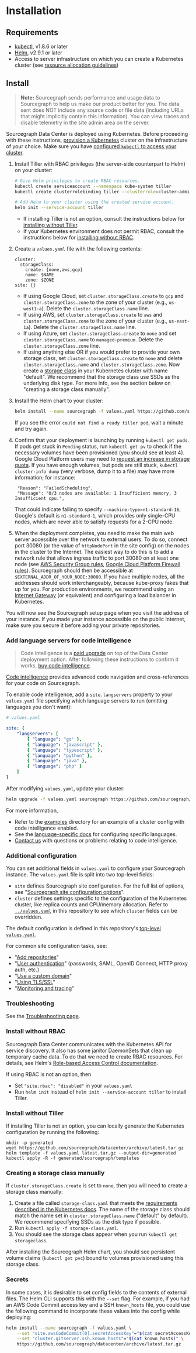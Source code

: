 # Installation

## Requirements

*   <a href="https://kubernetes.io/docs/tasks/tools/install-kubectl/" target="_blank">kubectl</a>, v1.8.6 or later
*   <a href="https://docs.helm.sh/using_helm/#installing-helm" target="_blank">Helm</a>, v2.9.1 or later
*   Access to server infrastructure on which you can create a Kubernetes cluster (see
    [resource allocation guidelines](scale.md))

## Install

> **Note:** Sourcegraph sends performance and usage data to Sourcegraph to help us make our product
> better for you. The data sent does NOT include any source code or file data (including URLs that
> might implicitly contain this information).  You can view traces and disable telemetry in the site
> admin area on the server.

Sourcegraph Data Center is deployed using Kubernetes. Before proceeding with these
instructions, [provision a Kubernetes](k8s.md) cluster on the infrastructure of your choice. Make
sure you have [configured `kubectl` to access your cluster](https://kubernetes.io/docs/tasks/access-application-cluster/configure-access-multiple-clusters/).


1. Install Tiller with RBAC privileges (the server-side counterpart to Helm) on your cluster:

   ```bash
   # Give Helm privileges to create RBAC resources.
   kubectl create serviceaccount --namespace kube-system tiller
   kubectl create clusterrolebinding tiller --clusterrole=cluster-admin --serviceaccount=kube-system:tiller

   # Add Helm to your cluster using the created service account.
   helm init --service-account tiller
   ```

   * If installing Tiller is not an option, consult the instructions below
     for [installing without Tiller](#install-without-tiller).
   * If your Kubernetes environment does not permit RBAC, consult the instructions below
     for [installing without RBAC](#install-without-rbac).

1. Create a `values.yaml` file with the following contents:

   ```
   cluster:
     storageClass:
       create: {none,aws,gcp}
       name: $NAME
       zone: $ZONE
   site: {}
   ```

   - If using Google Cloud, set `cluster.storageClass.create` to `gcp` and
     `cluster.storageClass.zone` to the zone of your cluster (e.g., `us-west1-a`). Delete the
     `cluster.storageClass.name` line.
   - If using AWS, set `cluster.storageClass.create` to `aws` and `cluster.storageClass.zone` to the
     zone of your cluster (e.g., `us-east-1a`). Delete the `cluster.storageClass.name` line.
   - If using Azure, set `cluster.storageClass.create` to `none` and set `cluster.storageClass.name`
     to `managed-premium`. Delete the `cluster.storageClass.zone` line.
   - If using anything else OR if you would prefer to provide your own storage class, set
     `cluster.storageClass.create` to `none` and delete `cluster.storageClass.name` and
     `cluster.storageClass.zone`. Now create
     a [storage class](https://kubernetes.io/docs/concepts/storage/storage-classes/) in your
     Kubernetes cluster with name "default". We recommend that the storage class use SSDs as the
     underlying disk type. For more info, see the section below on "creating a storage class
     manually".

1. Install the Helm chart to your cluster:

   ```bash
   helm install --name sourcegraph -f values.yaml https://github.com/sourcegraph/datacenter/archive/latest.tar.gz
   ```

   If you see the error `could not find a ready tiller pod`, wait a minute and try again.

1. Confirm that your deployment is launching by running `kubectl get pods`. If pods get stuck in `Pending` status, run
   `kubectl get pv` to check if the necessary volumes have been provisioned (you should see at least 4). Google Cloud
   Platform users may need to [request an increase in storage quota](https://cloud.google.com/compute/quotas).
   If you have enough volumes, but pods are still stuck, `kubectl cluster-info dump` (very verbose, dump it to a file)
   may have more information; for instance:
   ```
    "Reason": "FailedScheduling",
    "Message": "0/3 nodes are available: 1 Insufficient memory, 3 Insufficient cpu.",
   ```

   That could indicate failing to specify `--machine-type=n1-standard-16`; Google's default is `n1-standard-1`,
   which provides only single-CPU nodes, which are never able to satisfy requests for a 2-CPU node.

1. When the deployment completes, you need to make the main web server accessible over the network to external users. To
   do so, connect port 30080 (or the value of `httpNodePort` in the site config) on the nodes in the cluster to the
   Internet. The easiest way to do this is to add a network rule that allows ingress traffic to port 30080 on at least
   one node
   (see
   [AWS Security Group rules](http://docs.aws.amazon.com/AmazonVPC/latest/UserGuide/VPC_SecurityGroups.html),
   [Google Cloud Platform Firewall rules](https://cloud.google.com/compute/docs/vpc/using-firewalls)). Sourcegraph
   should then be accessible at `$EXTERNAL_ADDR_OF_YOUR_NODE:30080`. If you have multiple nodes, all the addresses
   should work interchangeably, because kube-proxy fakes that up for you. For production environments, we recommend using
   an [Internet Gateway](http://docs.aws.amazon.com/AmazonVPC/latest/UserGuide/VPC_Internet_Gateway.html) (or
   equivalent) and configuring a load balancer in Kubernetes.

You will now see the Sourcegraph setup page when you visit the address of your instance. If you made your instance
accessible on the public Internet, make sure you secure it before adding your private repositories.


### Add language servers for code intelligence

> Code intelligence is a [paid upgrade](https://about.sourcegraph.com/pricing/) on top of the Data
> Center deployment option. After following these instructions to confirm it
> works, [buy code intelligence](https://about.sourcegraph.com/contact/sales).

[Code intelligence](https://about.sourcegraph.com/docs/code-intelligence) provides advanced code
navigation and cross-references for your code on Sourcegraph.

To enable code intelligence, add a `site.langservers` property to your `values.yaml` file specifying which
language servers to run (omitting languages you don't want):

```yaml
# values.yaml

site: {
    "langservers": [
        { "language": "go" },
        { "language": "javascript" },
        { "language": "typescript" },
        { "language": "python" },
        { "language": "java" },
        { "language": "php" }
    ]
}
```

After modifying `values.yaml`, update your cluster:

```bash
helm upgrade -f values.yaml sourcegraph https://github.com/sourcegraph/datacenter/archive/$VERSION.tar.gz
```

For more information,
* Refer to the [examples](../examples) directory for an example of a cluster config with code
  intelligence enabled.
* See the [language-specific docs](https://about.sourcegraph.com/docs/code-intelligence) for
  configuring specific languages.
* [Contact us](mailto:support@sourcegraph.com) with questions or problems relating to code
  intelligence.

### Additional configuration

You can set additional fields in `values.yaml` to configure your Sourcegraph instance. The `values.yaml` file is split into two top-level fields:

- `site` defines Sourcegraph site configuration. For the full list of options, see "[Sourcegraph site configuration options](https://about.sourcegraph.com/docs/config/site)".
- `cluster` defines settings specific to the configuration of the Kubernetes cluster, like replica counts and CPU/memory
  allocation. Refer to [`../values.yaml`](../values.yaml) in this repository to see which `cluster` fields can be overridden.

The default configuration is defined in this repository's [top-level `values.yaml`](../values.yaml).

For common site configuration tasks, see:

- "[Add repositories](https://about.sourcegraph.com/docs/config/repositories)"
- "[User authentication](https://about.sourcegraph.com/docs/config/authentication)" (passwords, SAML, OpenID Connect, HTTP proxy auth, etc.)
- "[Use a custom domain](https://about.sourcegraph.com/docs/config/custom-domain)"
- "[Using TLS/SSL](https://about.sourcegraph.com/docs/config/tlsssl)"
- "[Monitoring and tracing](https://about.sourcegraph.com/docs/config/monitoring-and-tracing)"

### Troubleshooting

See the [Troubleshooting page](troubleshoot.md).


### Install without RBAC

Sourcegraph Data Center communicates with the Kubernetes API for service discovery. It also has some janitor DaemonSets
that clean up temporary cache data. To do that we need to create RBAC resources. For details, see
Helm's
[Role-based Access Control documentation](https://github.com/kubernetes/helm/blob/v2.8.2/docs/rbac.md).

If using RBAC is not an option, then
* Set `"site.rbac": "disabled"` in your `values.yaml`
* Run `helm init` instead of `helm init --service-account tiller` to install Tiller.


### Install without Tiller

If installing Tiller is not an option, you can locally generate the Kubernetes configuration by running the following:

```
mkdir -p generated
wget https://github.com/sourcegraph/datacenter/archive/latest.tar.gz
helm template -f values.yaml latest.tar.gz --output-dir=generated
kubectl apply -R -f generated/sourcegraph/templates
```

### Creating a storage class manually

If `cluster.storageClass.create` is set to `none`, then you will need to create a storage class manually:

1. Create a file called `storage-class.yaml` that meets
   the [requirements described in the Kubernetes docs](https://kubernetes.io/docs/concepts/storage/storage-classes/).
   The name of the storage class should match the name set in `cluster.storageClass.name` ("default" by default). We
   recommend specifying SSDs as the disk type if possible.
1. Run `kubectl apply -f storage-class.yaml`.
1. You should see the storage class appear when you run `kubectl get storageclass`.

After installing the Sourcegraph Helm chart, you should see persistent volume claims (`kubectl get pvc`) bound to
volumes provisioned using this storage class.

### Secrets

In some cases, it is desirable to set config fields to the contents of external files. The Helm CLI
supports this with the `--set` flag. For example, if you had an AWS Code Commit access key and a SSH
`known_hosts` file, you could use the following command to incorporate these values into the config
while deploying:

```bash
helm install --name sourcegraph -f values.yaml \
    --set "site.awsCodeCommit[0].secretAccessKey"="$(cat secretAccessKeyFile)" \
    --set "cluster.gitserver.ssh.known_hosts"="$(cat known_hosts)" \
    https://github.com/sourcegraph/datacenter/archive/latest.tar.gz
```
